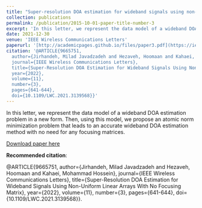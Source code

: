 ```yaml
---
title: "Super-resolution DOA estimation for wideband signals using non-uniform linear arrays with no focusing matrix"
collection: publications
permalink: /publication/2015-10-01-paper-title-number-3
excerpt: 'In this letter, we represent the data model of a wideband DOA estimation problem in a new form. Then, using this model, we propose an atomic norm minimization problem that leads to an accurate wideband DOA estimation method with no need for any focusing matrices. '
date: 2021-12-30
venue: 'IEEE Wireless Communications Letters'
paperurl: '[http://academicpages.github.io/files/paper3.pdf](https://ieeexplore.ieee.org/stamp/stamp.jsp?arnumber=9665751)'
citation: '@ARTICLE{9665751,
  author={Jirhandeh, Milad Javadzadeh and Hezaveh, Hoomaan and Kahaei, Mohammad Hossein},
  journal={IEEE Wireless Communications Letters}, 
  title={Super-Resolution DOA Estimation for Wideband Signals Using Non-Uniform Linear Arrays With No Focusing Matrix}, 
  year={2022},
  volume={11},
  number={3},
  pages={641-644},
  doi={10.1109/LWC.2021.3139568}}'
---
```

In this letter, we represent the data model of a wideband DOA estimation problem in a new form. Then, using this model, we propose an atomic norm minimization problem that leads to an accurate wideband DOA estimation method with no need for any focusing matrices. 

[Download paper here]([http://academicpages.github.io/files/paper3.pdf](https://ieeexplore.ieee.org/stamp/stamp.jsp?arnumber=9665751))

**Recommended citation**: 

@ARTICLE{9665751,
  author={Jirhandeh, Milad Javadzadeh and Hezaveh, Hoomaan and Kahaei, Mohammad Hossein},
  journal={IEEE Wireless Communications Letters}, 
  title={Super-Resolution DOA Estimation for Wideband Signals Using Non-Uniform Linear Arrays With No Focusing Matrix}, 
  year={2022},
  volume={11},
  number={3},
  pages={641-644},
  doi={10.1109/LWC.2021.3139568}}.
